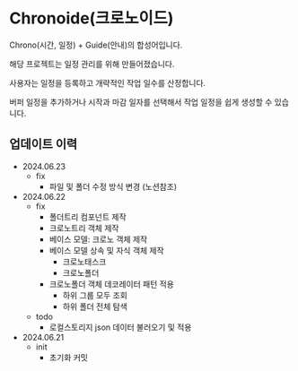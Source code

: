 # Chronoide(크로노이드)

Chrono(시간, 일정) + Guide(안내)의 합성어입니다.

해당 프로젝트는 일정 관리를 위해 만들어졌습니다.

사용자는 일정을 등록하고 개략적인 작업 일수를 산정합니다.

버퍼 일정을 추가하거나 시작과 마감 일자를 선택해서 작업 일정을 쉽게 생성할 수 있습니다.

## 업데이트 이력

- 2024.06.23
  - fix
    - 파일 및 폴더 수정 방식 변경 (노션참조)
- 2024.06.22
  - fix
    - 폴더트리 컴포넌트 제작
    - 크로노트리 객체 제작
    - 베이스 모델: 크로노 객체 제작
    - 베이스 모델 상속 및 자식 객체 제작
      - 크로노태스크
      - 크로노폴더
    - 크로노폴더 객체 데코레이터 패턴 적용
      - 하위 그룹 모두 조회
      - 하위 폴더 전체 탐색
  - todo
    - 로컬스토리지 json 데이터 불러오기 및 적용
- 2024.06.21
  - init
    - 초기화 커밋
